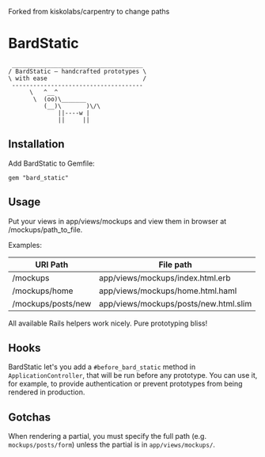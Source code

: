 Forked from kiskolabs/carpentry to change paths

BardStatic
=========

     _____________________________________
    / BardStatic – handcrafted prototypes \
    \ with ease                           /
     -------------------------------------
          \   ^__^
           \  (oo)\_______
              (__)\       )\/\
                  ||----w |
                  ||     ||


Installation
------------

Add BardStatic to Gemfile:

    gem "bard_static"

Usage
-----

Put your views in app/views/mockups and view them in 
browser at /mockups/path_to_file.

Examples:

| URI Path           | File path                             |
|--------------------|---------------------------------------|
| /mockups           | app/views/mockups/index.html.erb      |
| /mockups/home      | app/views/mockups/home.html.haml      |
| /mockups/posts/new | app/views/mockups/posts/new.html.slim |

All available Rails helpers work nicely. Pure prototyping bliss!


Hooks
-----

BardStatic let's you add a `#before_bard_static` method in 
`ApplicationController`, that will be run before any prototype. You can 
use it, for example, to provide authentication or prevent prototypes 
from being rendered in production.


Gotchas
-------

When rendering a partial, you must specify the full path
(e.g. `mockups/posts/form`) unless the partial is in 
`app/views/mockups/`.
